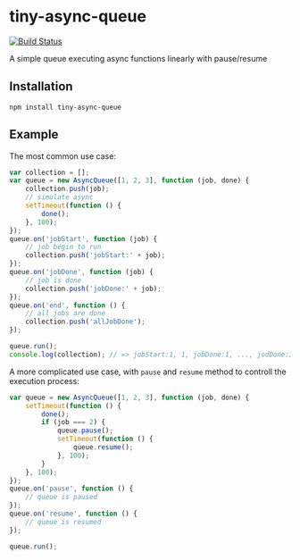 # tiny-async-queue

[![Build Status](https://travis-ci.org/springuper/tiny-async-queue.svg?branch=master)](https://travis-ci.org/springuper/tiny-async-queue)

A simple queue executing async functions linearly with pause/resume

## Installation

```
npm install tiny-async-queue
```

## Example

The most common use case:

```js
var collection = [];
var queue = new AsyncQueue([1, 2, 3], function (job, done) {
    collection.push(job);
    // simulate async
    setTimeout(function () {
        done();
    }, 100);
});
queue.on('jobStart', function (job) {
    // job begin to run
    collection.push('jobStart:' + job);
});
queue.on('jobDone', function (job) {
    // job is done
    collection.push('jobDone:' + job);
});
queue.on('end', function () {
    // all jobs are done
    collection.push('allJobDone');
});

queue.run();
console.log(collection); // => jobStart:1, 1, jobDone:1, ..., jodDone:3, allJobDone
```

A more complicated use case, with `pause` and `resume` method to controll the execution process:

```js
var queue = new AsyncQueue([1, 2, 3], function (job, done) {
    setTimeout(function () {
        done();
        if (job === 2) {
            queue.pause();
            setTimeout(function () {
                queue.resume();
            }, 100);
        }
    }, 100);
});
queue.on('pause', function () {
    // queue is paused
});
queue.on('resume', function () {
    // queue is resumed
});

queue.run();
```
